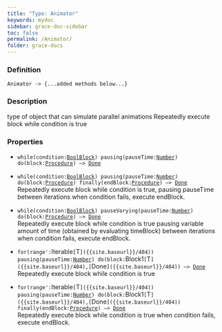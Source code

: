 ```yaml
---
title: "Type: Animator"
keywords: mydoc
sidebar: grace-doc-sidebar
toc: false
permalink: /Animator/
folder: grace-docs
---
```


### Definition
`Animator -> {...added methods below...}`

### Description
type of object that can simulate parallel animations Repeatedly execute block while condition is true

### Properties
- `while(condition:`[`BoolBlock`](/grace-documentation/BoolBlock)`) pausing(pauseTime:`[`Number`]({{site.baseurl}}/404)`) do(block:`[`Procedure`](/grace-documentation/Procedure)`) —> `[`Done`]({{site.baseurl}}/404)  
  
- `while(condition:`[`BoolBlock`](/grace-documentation/BoolBlock)`) pausing(pauseTime:`[`Number`]({{site.baseurl}}/404)`) do(block:`[`Procedure`](/grace-documentation/Procedure)`) finally(endBlock:`[`Procedure`](/grace-documentation/Procedure)`) —> `[`Done`]({{site.baseurl}}/404)  
Repeatedly execute block while condition is true, pausing pauseTime between iterations when condition fails, execute endBlock.
  
- `while(condition:`[`BoolBlock`](/grace-documentation/BoolBlock)`) pauseVarying(pauseTime:`[`Number`]({{site.baseurl}}/404)`) do(block:`[`Procedure`](/grace-documentation/Procedure)`) —> `[`Done`]({{site.baseurl}}/404)  
Repeatedly execute block while condition is true pausing variable amount of time (obtained by evaluating timeBlock) between iterations when condition fails, execute endBlock.
  
- `for(range':`Iterable`[`T`]({{site.baseurl}}/404)) pausing(pauseTime:`[`Number`]({{site.baseurl}}/404)`) do(block:`Block1`[`T`]({{site.baseurl}}/404),[`Done`]({{site.baseurl}}/404)) —> `[`Done`]({{site.baseurl}}/404)  
Repeatedly execute block while condition is true
  
- `for(range':`Iterable`[`T`]({{site.baseurl}}/404)) pausing(pauseTime:`[`Number`]({{site.baseurl}}/404)`) do(block:`Block1`[`T`]({{site.baseurl}}/404),[`Done`]({{site.baseurl}}/404)) finally(endBlock:`[`Procedure`](/grace-documentation/Procedure)`) —> `[`Done`]({{site.baseurl}}/404)  
Repeatedly execute block while condition is true when condition fails, execute endBlock.
  
